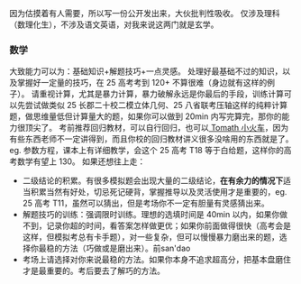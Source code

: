 因为估摸着有人需要，所以写一份公开发出来，大伙批判性吸收。
仅涉及理科（数理化生），不涉及语文英语，对我来说这两门就是玄学。
### 数学
大致能力可以为：基础知识+解题技巧+一点灵感。
处理好最基础不过的知识，以及掌握好一定量的技巧，在 25 高考考到 $120+$ 不算很难（身边就有这样的例子）。
请重视计算，尤其是暴力计算，暴力破解永远是你最后的手段，训练计算可以先尝试做类似 25 长郡二十校二模立体几何、25 八省联考压轴这样的纯粹计算题，做思维量低但计算量大的题，如果你可以做到 20min 内写完算完，那你的能力很顶尖了。
考前推荐回归教材，可以自行回归，也可以[ Tomath 小火车](https://space.bilibili.com/2918884/lists/4221122?type=season)，因为有些东西老师不一定讲得到，而且你校的回归教材讲义很多没啥用的东西就是了。eg. 参数方程，课本上有详细教学，会这个 25 高考 T18 等于白给题，这样你的高考数学有望上 130。
如果还想往上走：
- 二级结论的积累。有很多模拟题会出现大量的二级结论，**在有余力的情况下**适当积累当然有好处，切忌死记硬背，掌握推导以及灵活使用才是重要的，eg. 25 高考 T11，虽然可以猜出，但是考场你不一定有胆量有灵感猜出来。
- 解题技巧的训练：强调限时训练。理想的选填时间是 40min 以内，如果你做不到，记录你超的时间，看答案怎样做更优；如果你前面做得很快（高考会是这样，但模拟考总有卡手题），对一些复杂，但可以慢慢暴力磨出来的题，选择你最稳的方法（巧做或是磨出来）。前san'dao
- 考场上请选择对你来说最稳的方法。如果你本身不追求超高分，把基本盘磨住才是最重要的。考后要去了解巧的方法。